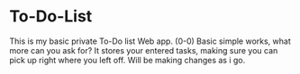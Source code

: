 # To-Do-List
This is my basic private To-Do list Web app. (0-0)
Basic simple works, what more can you ask for?
It stores your entered tasks, making sure you can pick up right where you left off.
Will be making changes as i go.
